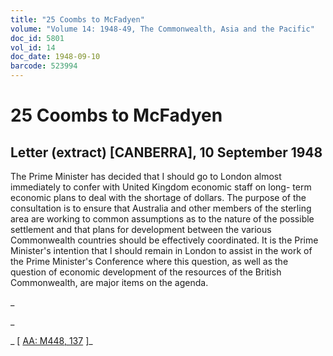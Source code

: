 ```yaml
---
title: "25 Coombs to McFadyen"
volume: "Volume 14: 1948-49, The Commonwealth, Asia and the Pacific"
doc_id: 5801
vol_id: 14
doc_date: 1948-09-10
barcode: 523994
---
```


# 25 Coombs to McFadyen

## Letter (extract) [CANBERRA], 10 September 1948

The Prime Minister has decided that I should go to London almost immediately to confer with United Kingdom economic staff on long- term economic plans to deal with the shortage of dollars. The purpose of the consultation is to ensure that Australia and other members of the sterling area are working to common assumptions as to the nature of the possible settlement and that plans for development between the various Commonwealth countries should be effectively coordinated. It is the Prime Minister's intention that I should remain in London to assist in the work of the Prime Minister's Conference where this question, as well as the question of economic development of the resources of the British Commonwealth, are major items on the agenda.

_

_

_ [ [AA: M448, 137](http://www.naa.gov.au/cgi-bin/Search?O=I&Number=523994) ]_
